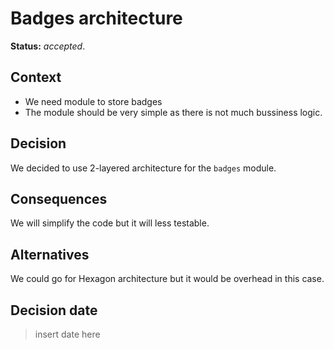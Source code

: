 # Badges architecture

**Status:** _accepted_.

## Context

* We need module to store badges
* The module should be very simple as there is not much bussiness logic.

## Decision

We decided to use 2-layered architecture for the `badges` module.

## Consequences

We will simplify the code but it will less testable.

## Alternatives

We could go for Hexagon architecture but it would be overhead in this case.

## Decision date

> insert date here
